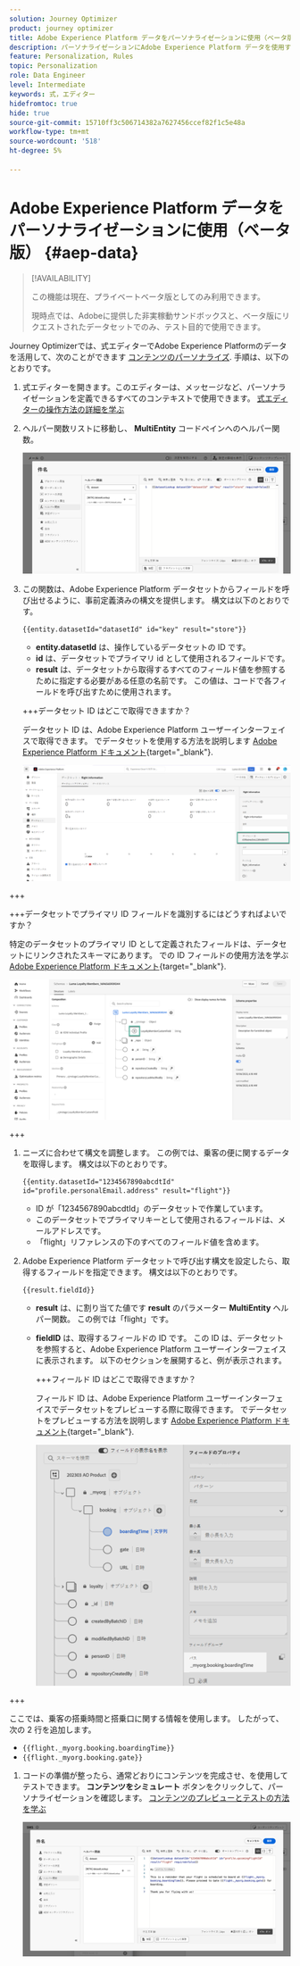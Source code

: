 ```yaml
---
solution: Journey Optimizer
product: journey optimizer
title: Adobe Experience Platform データをパーソナライゼーションに使用（ベータ版）
description: パーソナライゼーションにAdobe Experience Platform データを使用する方法を説明します。
feature: Personalization, Rules
topic: Personalization
role: Data Engineer
level: Intermediate
keywords: 式，エディター
hidefromtoc: true
hide: true
source-git-commit: 15710ff3c506714382a7627456ccef82f1c5e48a
workflow-type: tm+mt
source-wordcount: '518'
ht-degree: 5%

---
```


# Adobe Experience Platform データをパーソナライゼーションに使用（ベータ版） {#aep-data}

>[!AVAILABILITY]
>
>この機能は現在、プライベートベータ版としてのみ利用できます。
>
>現時点では、Adobeに提供した非実稼動サンドボックスと、ベータ版にリクエストされたデータセットでのみ、テスト目的で使用できます。

Journey Optimizerでは、式エディターでAdobe Experience Platformのデータを活用して、次のことができます [コンテンツのパーソナライズ](../personalization/personalize.md). 手順は、以下のとおりです。

1. 式エディターを開きます。このエディターは、メッセージなど、パーソナライゼーションを定義できるすべてのコンテキストで使用できます。 [式エディターの操作方法の詳細を学ぶ](../personalization/personalization-build-expressions.md)

1. ヘルパー関数リストに移動し、 **MultiEntity** コードペインへのヘルパー関数。

   ![](assets/aep-data-helper.png)

1. この関数は、Adobe Experience Platform データセットからフィールドを呼び出せるように、事前定義済みの構文を提供します。 構文は以下のとおりです。

   ```
   {{entity.datasetId="datasetId" id="key" result="store"}}
   ```

   * **entity.datasetId** は、操作しているデータセットの ID です。
   * **id** は、データセットでプライマリ id として使用されるフィールドです。
   * **result** は、データセットから取得するすべてのフィールド値を参照するために指定する必要がある任意の名前です。 この値は、コードで各フィールドを呼び出すために使用されます。

   +++データセット ID はどこで取得できますか？

   データセット ID は、Adobe Experience Platform ユーザーインターフェイスで取得できます。 でデータセットを使用する方法を説明します [Adobe Experience Platform ドキュメント](https://experienceleague.adobe.com/en/docs/experience-platform/catalog/datasets/user-guide#view-datasets){target="_blank"}.

   ![](assets/aep-data-dataset.png)

+++

   +++データセットでプライマリ ID フィールドを識別するにはどうすればよいですか？

   特定のデータセットのプライマリ ID として定義されたフィールドは、データセットにリンクされたスキーマにあります。 での ID フィールドの使用方法を学ぶ [Adobe Experience Platform ドキュメント](https://experienceleague.adobe.com/en/docs/experience-platform/xdm/ui/fields/identity){target="_blank"}.

   ![](assets/aep-data-identity.png)

+++

1. ニーズに合わせて構文を調整します。 この例では、乗客の便に関するデータを取得します。 構文は以下のとおりです。

   ```
   {{entity.datasetId="1234567890abcdtId" id="profile.personalEmail.address" result="flight"}}
   ```

   * ID が「1234567890abcdtId」のデータセットで作業しています。
   * このデータセットでプライマリキーとして使用されるフィールドは、メールアドレスです。
   * 「flight」リファレンスの下のすべてのフィールド値を含めます。

1. Adobe Experience Platform データセットで呼び出す構文を設定したら、取得するフィールドを指定できます。 構文は以下のとおりです。

   ```
   {{result.fieldId}}
   ```

   * **result** は、に割り当てた値です **result** のパラメーター **MultiEntity** ヘルパー関数。 この例では「flight」です。
   * **fieldID** は、取得するフィールドの ID です。 この ID は、データセットを参照すると、Adobe Experience Platform ユーザーインターフェイスに表示されます。 以下のセクションを展開すると、例が表示されます。

     +++フィールド ID はどこで取得できますか？

     フィールド ID は、Adobe Experience Platform ユーザーインターフェイスでデータセットをプレビューする際に取得できます。 でデータセットをプレビューする方法を説明します [Adobe Experience Platform ドキュメント](https://experienceleague.adobe.com/en/docs/experience-platform/catalog/datasets/user-guide#preview){target="_blank"}.

     ![](assets/aep-data-field.png)

+++

   ここでは、乗客の搭乗時間と搭乗口に関する情報を使用します。 したがって、次の 2 行を追加します。

   * `{{flight._myorg.booking.boardingTime}}`
   * `{{flight._myorg.booking.gate}}`

1. コードの準備が整ったら、通常どおりにコンテンツを完成させ、を使用してテストできます。 **コンテンツをシミュレート** ボタンをクリックして、パーソナライゼーションを確認します。 [コンテンツのプレビューとテストの方法を学ぶ](../content-management/preview-test.md)


   ![](assets/aep-data-sample.png)
